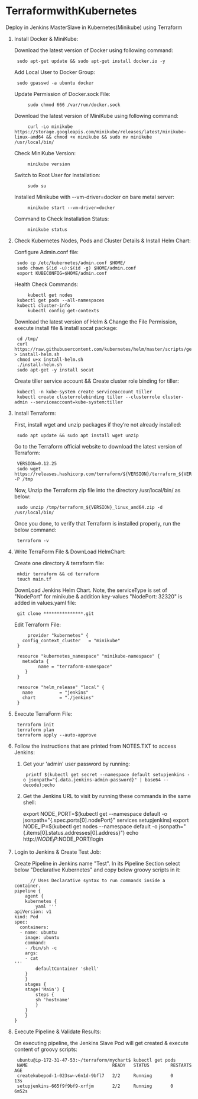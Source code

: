 # TerraformwithKubernetes
Deploy in Jenkins MasterSlave in Kubernetes(Minikube) using Terraform

1. Install Docker & MiniKube:

    Download the latest version of Docker using following command:
    
		sudo apt-get update && sudo apt-get install docker.io -y
        
    Add Local User to Docker Group:
        
		sudo gpasswd -a ubuntu docker
        
    Update Permission of Docker.sock File:
    
        	sudo chmod 666 /var/run/docker.sock
 
    Download the latest version of MiniKube using following command:
    
          	curl -Lo minikube https://storage.googleapis.com/minikube/releases/latest/minikube-linux-amd64 && chmod +x minikube && sudo mv minikube /usr/local/bin/
        
    Check MiniKube Version:
    
          	minikube version
        
    Switch to Root User for Installation:
    
          	sudo su
        
    Installed Minikube with --vm-driver=docker on bare metal server:
    
          	minikube start --vm-driver=docker
      
    Command to Check Installation Status:
    
          	minikube status
    
2. Check Kubernetes Nodes, Pods and Cluster Details & Install Helm Chart:

    Configure Admin.conf file:
		
		sudo cp /etc/kubernetes/admin.conf $HOME/
		sudo chown $(id -u):$(id -g) $HOME/admin.conf
		export KUBECONFIG=$HOME/admin.conf
        
    Health Check Commands:
    
    		kubectl get nodes  
		kubectl get pods --all-namespaces
	 	kubectl cluster-info
	     	kubectl config get-contexts
		
   Download the latest version of Helm & Change the File Permission, execute install file & install socat package:

		cd /tmp/
		curl https://raw.githubusercontent.com/kubernetes/helm/master/scripts/get > install-helm.sh
		chmod u+x install-helm.sh
		./install-helm.sh
		sudo apt-get -y install socat


   Create tiller service account && Create cluster role binding for tiller:
   
 		kubectl -n kube-system create serviceaccount tiller
		kubectl create clusterrolebinding tiller --clusterrole cluster-admin --serviceaccount=kube-system:tiller


  
3. Install Terraform:
  
    First, install wget and unzip packages if they’re not already installed:
   	
		sudo apt update && sudo apt install wget unzip

    Go to the Terraform official website to download the latest version of Terraform:

		VERSION=0.12.25
		sudo wget https://releases.hashicorp.com/terraform/${VERSION}/terraform_${VERSION}_linux_amd64.zip -P /tmp
		
    Now, Unzip the Terraform zip file into the directory /usr/local/bin/ as below:
 
		sudo unzip /tmp/terraform_${VERSION}_linux_amd64.zip -d /usr/local/bin/

    Once you done, to verify that Terraform is installed properly, run the below command:
    
		terraform -v
		
		
4. Write TerraForm File & DownLoad HelmChart:

     Create one directory & terraform file:
 
 		mkdir terraform && cd terraform
		touch main.tf
		
		
     DownLoad Jenkins Helm Chart. Note, the serviceType is set of "NodePort" for minikube & addition key-values "NodePort: 32320" is added in values.yaml file:

		git clone ***************.git
		
		
     Edit Terraform File:
     
     		provider "kubernetes" {
  		  config_context_cluster   = "minikube"
		}
		
		resource "kubernetes_namespace" "minikube-namespace" {
		  metadata {
        		name = "terraform-namespace"
		   }
		}
		
		resource "helm_release" "local" {
  		  name          = "jenkins"
  		  chart         = "./jenkins"
		}

5. Execute TerraForm File:

		terraform init 
		terraform plan
		terraform apply --auto-approve
		

6. Follow the instructions that are printed from NOTES.TXT to access Jenkins:

    1. Get your 'admin' user password by running:
		
			printf $(kubectl get secret --namespace default setupjenkins -o jsonpath="{.data.jenkins-admin-password}" | base64 --decode);echo
		
    2. Get the Jenkins URL to visit by running these commands in the same shell:
		  
		  export NODE_PORT=$(kubectl get --namespace default -o jsonpath="{.spec.ports[0].nodePort}" services setupjenkins)
		  export NODE_IP=$(kubectl get nodes --namespace default -o jsonpath="{.items[0].status.addresses[0].address}")
		  echo http://$NODE_IP:$NODE_PORT/login

 7. Login to Jenkins & Create Test Job:
 
     Create Pipeline in Jenkins name "Test". In its Pipeline Section select below "Declarative Kubernetes" and copy below groovy scripts in it:
     
		      // Uses Declarative syntax to run commands inside a container.
		pipeline {
		    agent {
			kubernetes {
			    yaml '''
		apiVersion: v1
		kind: Pod
		spec:
		  containers:
		  - name: ubuntu
		    image: ubuntu
		    command:
		    - /bin/sh -c
		    args:
		    - cat
		'''
			    defaultContainer 'shell'
			}
		    }
		    stages {
			stage('Main') {
			    steps {
				sh 'hostname'
			    }
			}
		    }
		}
		
8. Execute Pipeline & Validate Results:

    On executing pipeline, the Jenkins Slave Pod will get created & execute content of groovy scripts:
    
    	ubuntu@ip-172-31-47-53:~/terraform/mychart$ kubectl get pods
		NAME                                READY   STATUS        RESTARTS   AGE
		createkubepod-1-023sw-v6n1d-9bfl7   2/2     Running       0          13s
		setupjenkins-665f9f9bf9-xrfjm       2/2     Running       0          6m52s

 
           
	   
 
 	



		
	
		
	

      


        
